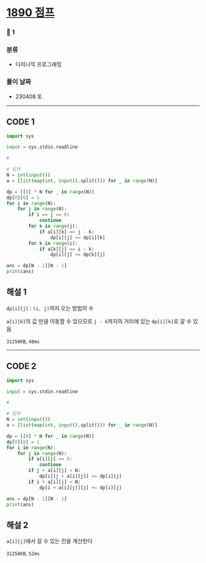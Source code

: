 # [1890 점프](https://www.acmicpc.net/problem/1890)

### 🥈 1

### 분류

- 다이나믹 프로그래밍

### 풀이 날짜

- 230408 토

---

## CODE 1

```python
import sys

input = sys.stdin.readline

#

# 입력
N = int(input())
a = [list(map(int, input().split())) for _ in range(N)]

dp = [[0] * N for _ in range(N)]
dp[0][0] = 1
for i in range(N):
    for j in range(N):
        if i == j == 0:
            continue
        for k in range(j):
            if a[i][k] == j - k:
                dp[i][j] += dp[i][k]
        for k in range(i):
            if a[k][j] == i - k:
                dp[i][j] += dp[k][j]

ans = dp[N - 1][N - 1]
print(ans)

```

## 해설 1

`dp[i][j]` : `(i, j)`까지 오는 방법의 수

`a[i][k]`의 값 만큼 이동할 수 있으므로 `j - k`까지의 거리에 있는 `dp[i][k]`로 갈 수 있음

`31256KB`, `48ms`

---

## CODE 2

```python
import sys

input = sys.stdin.readline

#

# 입력
N = int(input())
a = [list(map(int, input().split())) for _ in range(N)]

dp = [[0] * N for _ in range(N)]
dp[0][0] = 1
for i in range(N):
    for j in range(N):
        if a[i][j] == 0:
            continue
        if j + a[i][j] < N:
            dp[i][j + a[i][j]] += dp[i][j]
        if i + a[i][j] < N:
            dp[i + a[i][j]][j] += dp[i][j]

ans = dp[N - 1][N - 1]
print(ans)

```

## 해설 2

`a[i][j]`에서 갈 수 있는 칸을 계산한다

`31256KB`, `52ms`
